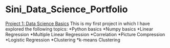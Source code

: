 # Sini_Data_Science_Portfolio
[Project 1: Data Science Basics](https://github.com/sinishibu/IntroToDataScience/blob/master/DataScienceBasics.ipynb)
This is my first project in which I have explored the following topics:
*Python basics
*Numpy basics
*Linear Regression
*Multiple Linear Regression
*Correlation
*Picture Compression
*Logistic Regression
*Clustering
*k-means Clustering
